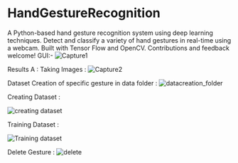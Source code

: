 # HandGestureRecognition
A Python-based hand gesture recognition system using deep learning techniques. Detect and classify a variety of hand gestures in real-time using a webcam. Built with Tensor Flow and OpenCV. Contributions and feedback welcome!
GUI:-
![Capture1](https://github.com/hitikabhatia4/HandGestureRecognition/assets/54341268/47bc50fb-f2c3-4e21-b6a7-5edafd32c1a0)

Results
A : Taking Images :
![Capture2](https://github.com/hitikabhatia4/HandGestureRecognition/assets/54341268/8a6c78d9-bbbb-416f-b1d6-a94772468244)

Dataset Creation of specific gesture in data folder :
![datacreation_folder](https://github.com/hitikabhatia4/HandGestureRecognition/assets/54341268/26392b09-0c8f-4408-9c93-0fbcddcb82c3)

Creating Dataset :

![creating dataset](https://github.com/hitikabhatia4/HandGestureRecognition/assets/54341268/4710e521-4025-4a72-9c0f-d36ab79517f2)

Training Dataset :

![Training dataset](https://github.com/hitikabhatia4/HandGestureRecognition/assets/54341268/4b592d84-4451-450d-93ea-ab183a67a935)

Delete Gesture :
![delete](https://github.com/hitikabhatia4/HandGestureRecognition/assets/54341268/b8333f53-35d9-42c2-84d8-4da6311bbe5e)
